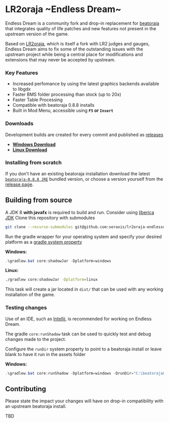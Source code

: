 # LR2oraja \~Endless Dream\~

Endless Dream is a community fork and drop-in replacement for [beatoraja](https://github.com/exch-bms2/beatoraja) that integrates quality of life patches and new features not present in the upstream version of the game.

Based on [LR2oraja](https://github.com/wcko87/lr2oraja), which is itself a fork with LR2 judges and gauges, Endless Dream aims to fix some of the outstanding issues with the upstream project while being a central place for modifications and extensions that may never be accepted by upstream.

### Key Features
* Increased perfomance by using the latest graphics backends available to libgdx
* Faster BMS folder processing than stock (up to 20x)
* Faster Table Processing
* Compatible with beatoraja 0.8.8 installs
* Built in Mod Menu, accessible using **`F5` or `Insert`**

### Downloads
Development builds are created for every commit and published as [releases](https://github.com/seraxis/lr2oraja-endlessdream/releases)
- [**Windows Download**](https://github.com/seraxis/lr2oraja-endlessdream/releases/download/v0.2.1/lr2oraja-0.8.8-endlessdream-windows-0.3.0.zip)
- [**Linux Download**](https://github.com/seraxis/lr2oraja-endlessdream/releases/download/v0.2.1/lr2oraja-0.8.8-endlessdream-linux-0.3.0.zip)

### Installing from scratch
If you don't have an existing beatoraja installation download the latest [`beatoraja-0.8.8 JRE`](https://mocha-repository.info/download/beatoraja0.8.7-jre-win64.zip) bundled version, or choose a version yourself from the [release page](https://mocha-repository.info/download.php).

## Building from source
A JDK 8 **with javafx** is required to build and run. Consider using [liberica JDK](https://bell-sw.com/pages/downloads/#jdk-17-lts)
Clone this repository with submodules
```sh
git clone --recurse-submodules git@github.com:seraxis/lr2oraja-endlessdream.git
```
Run the gradle wrapper for your operating system and specify your desired platform as a [gradle system property](https://docs.gradle.org/current/userguide/build_environment.html#sec:gradle_system_properties)

**Windows:**
```powershell
.\gradlew.bat core:shadowJar -Dplatform=windows
```
**Linux:**
```sh
./gradlew core:shadowJar -Dplatform=linux
```

This task will create a jar located in `dist/` that can be used with any working installation of the game.
### Testing changes
Use of an IDE, such as [Intellij](https://www.jetbrains.com/idea/download/other.html), is recommended for working on Endless Dream.

The gradle `core:runShadow` task can be used to quickly test and debug changes made to the project.

Configure the `runDir` system property to point to a beatoraja install or leave blank to have it run in the assets folder

**Windows:**
```powershell
.\gradlew.bat core:runShadow -Dplatform=windows -DrunDir="C:\beatoraja0.8.7"
```

## Contributing
Please state the impact your changes will have on drop-in compatibility with an upstream beatoraja install.

TBD
